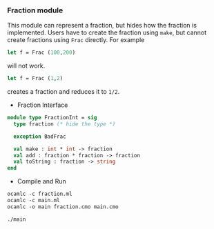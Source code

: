 ### Fraction module
This module can represent a fraction, but hides how the fraction is implemented. Users have to create the fraction using `make`, but cannot create fractions using `Frac` directly. For example
```ocaml
let f = Frac (100,200)
```
will not work. 
```ocaml
let f = Frac (1,2)
```
creates a fraction and reduces it to `1/2`. 

* Fraction Interface
```ocaml
module type FractionInt = sig
  type fraction (* hide the type *)

  exception BadFrac

  val make : int * int -> fraction
  val add : fraction * fraction -> fraction
  val toString : fraction -> string
end
```

* Compile and Run
```ocaml
ocamlc -c fraction.ml
ocamlc -c main.ml
ocamlc -o main fraction.cmo main.cmo

./main
```